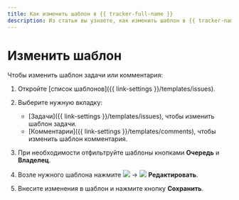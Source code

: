 ```yaml
---
title: Как изменить шаблон в {{ tracker-full-name }}
description: Из статьи вы узнаете, как изменить шаблон в {{ tracker-name }}.
---
```


# Изменить шаблон

Чтобы изменить шаблон задачи или комментария:

1. Откройте [список шаблонов]({{ link-settings }}/templates/issues).

1. Выберите нужную вкладку:
    - [Задачи]({{ link-settings }}/templates/issues), чтобы изменить шаблон задачи.
    - [Комментарии]({{ link-settings }}/templates/comments), чтобы изменить шаблон комментария.

1. При необходимости отфильтруйте шаблоны кнопками **Очередь** и **Владелец**.

1. Возле нужного шаблона нажмите ![](../../_assets/tracker/svg/actions.svg) → ![](../../_assets/tracker/svg/icon-edit2.svg) **Редактировать**.

1. Внесите изменения в шаблон и нажмите кнопку **Сохранить**.



